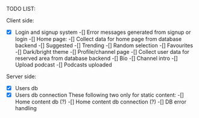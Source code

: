 TODO LIST:

Client side:
 
-[x] Login and signup system
-[] Error messages generated from signup or login
-[] Home page:
  -[] Collect data for home page from database backend
  -[] Suggested
  -[] Trending
  -[] Random selection
  -[] Favourites
  -[] Dark/bright theme
-[] Profile/channel page
  -[] Collect user data for reserved area from database backend
  -[] Bio
  -[] Channel intro
  -[] Upload podcast
  -[] Podcasts uploaded



Server side:

-[x] Users db
-[x] Users db connection
These following two only for static content:
  -[] Home content db (?)
  -[] Home content db connection (?)
-[] DB error handling
